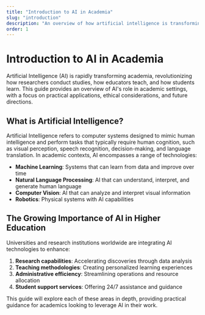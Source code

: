 ```yaml
---
title: "Introduction to AI in Academia"
slug: "introduction"
description: "An overview of how artificial intelligence is transforming academic research and teaching"
order: 1
---
```


# Introduction to AI in Academia

Artificial Intelligence (AI) is rapidly transforming academia, revolutionizing how researchers conduct studies, how educators teach, and how students learn. This guide provides an overview of AI's role in academic settings, with a focus on practical applications, ethical considerations, and future directions.

## What is Artificial Intelligence?

Artificial Intelligence refers to computer systems designed to mimic human intelligence and perform tasks that typically require human cognition, such as visual perception, speech recognition, decision-making, and language translation. In academic contexts, AI encompasses a range of technologies:

- **Machine Learning**: Systems that can learn from data and improve over time
- **Natural Language Processing**: AI that can understand, interpret, and generate human language
- **Computer Vision**: AI that can analyze and interpret visual information
- **Robotics**: Physical systems with AI capabilities

## The Growing Importance of AI in Higher Education

Universities and research institutions worldwide are integrating AI technologies to enhance:

1. **Research capabilities**: Accelerating discoveries through data analysis
2. **Teaching methodologies**: Creating personalized learning experiences
3. **Administrative efficiency**: Streamlining operations and resource allocation
4. **Student support services**: Offering 24/7 assistance and guidance

This guide will explore each of these areas in depth, providing practical guidance for academics looking to leverage AI in their work. 